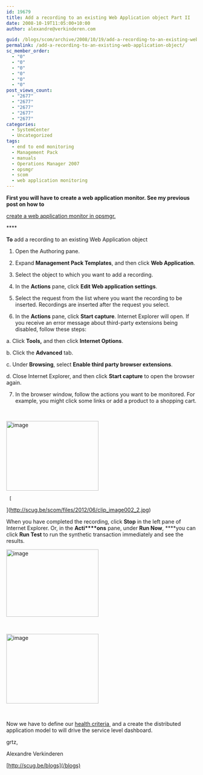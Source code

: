 ```yaml
---
id: 19679
title: Add a recording to an existing Web Application object Part II
date: 2008-10-19T11:05:00+10:00
author: alexandre@verkinderen.com

guid: /blogs/scom/archive/2008/10/19/add-a-recording-to-an-existing-web-application-object.aspx
permalink: /add-a-recording-to-an-existing-web-application-object/
sc_member_order:
  - "0"
  - "0"
  - "0"
  - "0"
  - "0"
  - "0"
post_views_count:
  - "2677"
  - "2677"
  - "2677"
  - "2677"
  - "2677"
categories:
  - SystemCenter
  - Uncategorized
tags:
  - end to end monitoring
  - Management Pack
  - manuals
  - Operations Manager 2007
  - opsmgr
  - scom
  - web application monitoring
---
```

**First you will have to create a web application monitor. See my previous post on how to** 

<a href="/blogs/scom/archive/2008/10/18/create-a-web-application-monitor-in-opsmgr.aspx" target="_blank">create a web application monitor in opsmgr.</a>

****&#160;

**To** add a recording to an existing Web Application object 

1. Open the Authoring pane. 

2. Expand **Management Pack Templates**, and then click **Web Application**. 

3. Select the object to which you want to add a recording. 

4. In the **Actions** pane, click **Edit Web application settings**. 

5. Select the request from the list where you want the recording to be inserted. Recordings are inserted after the request you select. 

6. In the **Actions** pane, click **Start capture**. Internet Explorer will open. If you receive an error message about third-party extensions being disabled, follow these steps: 

a. Click **Tools,** and then click **Internet Options**. 

b. Click the **Advanced** tab. 

c. Under **Browsing**, select **Enable third party browser extensions**. 

d. Close Internet Explorer, and then click **Start capture** to open the browser again. 

7. In the browser window, follow the actions you want to be monitored. For example, you might click some links or add a product to a shopping cart. 

&#160;

[<img style="border-right: 0px;border-top: 0px;border-left: 0px;border-bottom: 0px" height="184" alt="image" src="https://mscloudstorage.blob.core.windows.net/mscloudstorage//2012/06/image_thumb_0C234D4D.png" width="244" border="0" />](https://mscloudstorage.blob.core.windows.net/mscloudstorage//2012/06/image_47572918.png) 

     [  
](http://scug.be/scom/files/2012/06/clip_image002_2.jpg) 

When you have completed the recording, click **Stop** in the left pane of Internet Explorer. Or, in the **Acti****ons** pane, under **Run Now**, ****you can click **Run Test** to run the synthetic transaction immediately and see the results.

[<img style="border-right: 0px;border-top: 0px;border-left: 0px;border-bottom: 0px" height="178" alt="image" src="https://mscloudstorage.blob.core.windows.net/mscloudstorage//2012/06/image_thumb_13EB3FEF.png" width="244" border="0" />](http://scug.be/scom/files/2012/06/image_0497DDE0.png) 

&#160;

[<img style="border-right: 0px;border-top: 0px;border-left: 0px;border-bottom: 0px" height="184" alt="image" src="https://mscloudstorage.blob.core.windows.net/mscloudstorage//2012/06/image_thumb_1089A847.png" width="244" border="0" />](http://scug.be/scom/files/2012/06/image_137F0CFA.png) 

&#160;

Now we have to define our [health criteria&#160;](/blogs/scom/archive/2008/10/22/define-a-health-criteria-for-your-web-application-monitor.aspx) and a create the distributed application model to will drive the service level dashboard.

grtz,

Alexandre Verkinderen

[http://scug.be/blogs](/blogs)
